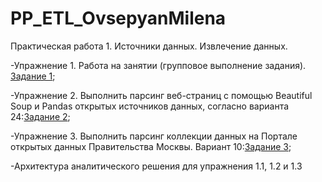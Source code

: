 # PP_ETL_OvsepyanMilena
Практическая работа 1. Источники данных. Извлечение данных.

-Упражнение 1. Работа на занятии (групповое выполнение задания). [Задание 1](ПР1_Задание1_ОвсепянМилена.ipynb);  


-Упражнение 2. Выполнить парсинг веб-страниц с помощью Beautiful Soup и Pandas открытых источников данных, согласно варианта 24:[Задание 2](ПР1_Задание2_ОвсепянМилена.ipynb);


-Упражнение 3. Выполнить парсинг коллекции данных на Портале открытых данных Правительства Москвы. Вариант 10:[Задание 3](ПР1_Задание3_ОвсепянМилена.ipynb);


-Архитектура аналитического решения для упражнения 1.1, 1.2 и 1.3 
